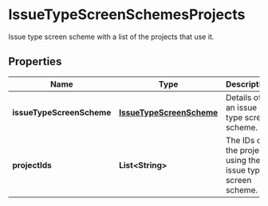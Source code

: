 

# IssueTypeScreenSchemesProjects

Issue type screen scheme with a list of the projects that use it.

## Properties

| Name | Type | Description | Notes |
|------------ | ------------- | ------------- | -------------|
|**issueTypeScreenScheme** | [**IssueTypeScreenScheme**](IssueTypeScreenScheme.md) | Details of an issue type screen scheme. |  |
|**projectIds** | **List&lt;String&gt;** | The IDs of the projects using the issue type screen scheme. |  |



